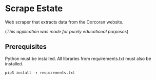 <h1> Scrape Estate</h1>

Web scraper that extracts data from the Corcoran website. 

(*This application was made for purely educational purposes*)

<h2> Prerequisites </h2>

Python must be installed. All libraries from requirements.txt must also be installed. 

```
pip3 install -r requirements.txt
```


